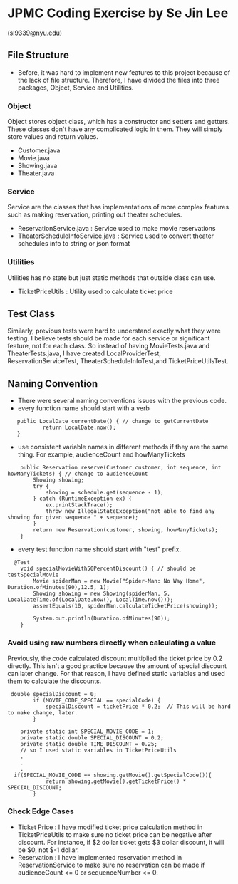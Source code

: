 # JPMC Coding Exercise by Se Jin Lee 
(sl9339@nyu.edu)


## File Structure 
* Before, it was hard to implement new features to this project because of the lack of file structure. Therefore, I have divided the files into three packages, Object, Service and Utilities. 

### Object
  Object stores object class, which has a constructor and setters and getters. These classes don't have any complicated logic in them. They will simply store values and return values. 
  * Customer.java
  * Movie.java
  * Showing.java
  * Theater.java
  
### Service 
Service are the classes that has implementations of more complex features such as making reservation, printing out theater schedules.
* ReservationService.java : Service used to make movie reservations
* TheaterScheduleInfoService.java : Service used to convert theater schedules info to string or json format
  
### Utilities 
Utilities has no state but just static methods that outside class can use.
* TicketPriceUtils : Utility used to calculate ticket price 
  
## Test Class 
Similarly, previous tests were hard to understand exactly what they were testing. I believe tests should be made for each service or significant feature,
not for each class. So instead of having MovieTests.java and TheaterTests.java, I have created LocalProviderTest, ReservationServiceTest, TheaterScheduleInfoTest,and TicketPriceUtilsTest.

## Naming Convention
* There were several naming conventions issues with the previous code.
* every function name should start with a verb 
 ```code 
    public LocalDate currentDate() { // change to getCurrentDate
            return LocalDate.now();
    }
``` 
* use consistent variable names in different methods if they are the same thing. 
  For example, audienceCount and howManyTickets 
```code
    public Reservation reserve(Customer customer, int sequence, int howManyTickets) { // change to audienceCount
        Showing showing;
        try {
            showing = schedule.get(sequence - 1);
        } catch (RuntimeException ex) {
            ex.printStackTrace();
            throw new IllegalStateException("not able to find any showing for given sequence " + sequence);
        }
        return new Reservation(customer, showing, howManyTickets);
    }
```
* every test function name should start with "test" prefix. 
```code
  @Test
    void specialMovieWith50PercentDiscount() { // should be testSpecialMovie
        Movie spiderMan = new Movie("Spider-Man: No Way Home", Duration.ofMinutes(90),12.5, 1);
        Showing showing = new Showing(spiderMan, 5, LocalDateTime.of(LocalDate.now(), LocalTime.now()));
        assertEquals(10, spiderMan.calculateTicketPrice(showing));

        System.out.println(Duration.ofMinutes(90));
    }
```
### Avoid using raw numbers directly when calculating a value
Previously, the code calculated discount multiplied the ticket price by 0.2 directly. This isn't a good practice because the amount of special discount can later change. For that reason, I have defined static variables and used them to calculate the discounts. 
```code
 double specialDiscount = 0;
        if (MOVIE_CODE_SPECIAL == specialCode) {
            specialDiscount = ticketPrice * 0.2;  // This will be hard to make change, later.
        }
```
```code
    private static int SPECIAL_MOVIE_CODE = 1;
    private static double SPECIAL_DISCOUNT = 0.2;
    private static double TIME_DISCOUNT = 0.25;
    // so I used static variables in TicketPriceUtils
    .
    .
    .
  if(SPECIAL_MOVIE_CODE == showing.getMovie().getSpecialCode()){
            return showing.getMovie().getTicketPrice() * SPECIAL_DISCOUNT;
        }
```
### Check Edge Cases
* Ticket Price : I have modified ticket price calculation method in TicketPriceUtils to make sure no ticket price can be negative after discount. For instance, if $2 dollar ticket gets $3 dollar discount, it will be $0, not $-1 dollar.
* Reservation : I have implemented reservation method in ReservationService to make sure no reservation can be made if audienceCount <= 0 or sequenceNumber <= 0. 